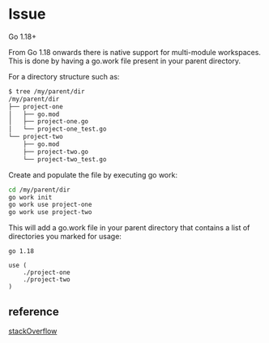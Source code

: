 # Issue

Go 1.18+

From Go 1.18 onwards there is native support for multi-module workspaces. This is done by having a go.work file present in your parent directory.

For a directory structure such as:

```bash
$ tree /my/parent/dir
/my/parent/dir
├── project-one
│   ├── go.mod
│   ├── project-one.go
│   └── project-one_test.go
└── project-two
    ├── go.mod
    ├── project-two.go
    └── project-two_test.go
```

Create and populate the file by executing go work:

```bash
cd /my/parent/dir
go work init
go work use project-one
go work use project-two
```

This will add a go.work file in your parent directory that contains a list of directories you marked for usage:

```text
go 1.18

use (
    ./project-one
    ./project-two
)
```

## reference

[stackOverflow](https://stackoverflow.com/questions/65748509/vscode-shows-an-error-when-having-multiple-go-projects-in-a-directory)
